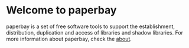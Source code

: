 # Welcome to paperbay 

paperbay is a set of free software tools to support the establishment, distribution, duplication and access of libraries and shadow libraries.
For more information about paperbay, check the [about](/about/).

